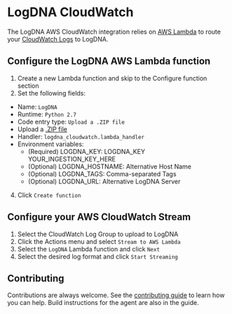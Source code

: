 # LogDNA CloudWatch

The LogDNA AWS CloudWatch integration relies on [AWS Lambda](https://aws.amazon.com/documentation/lambda/) to route your [CloudWatch Logs](http://docs.aws.amazon.com/AmazonCloudWatch/latest/logs/WhatIsCloudWatchLogs.html) to LogDNA.

## Configure the LogDNA AWS Lambda function

1. Create a new Lambda function and skip to the Configure function section
2. Set the following fields:
* Name: `LogDNA`
* Runtime: `Python 2.7`
* Code entry type: `Upload a .ZIP file`
* Upload a [.ZIP file](https://s3.amazonaws.com/repo.logdna.com/integrations/cloudwatch/lambda.zip)
* Handler: `logdna_cloudwatch.lambda_handler`
* Environment variables: 
    * (Required) LOGDNA_KEY: LOGDNA_KEY YOUR_INGESTION_KEY_HERE
    * (Optional) LOGDNA_HOSTNAME: Alternative Host Name
    * (Optional) LOGDNA_TAGS: Comma-separated Tags
    * (Optional) LOGDNA_URL: Alternative LogDNA Server
4. Click `Create function`

## Configure your AWS CloudWatch Stream

1. Select the CloudWatch Log Group to upload to LogDNA
2. Click the Actions menu and select `Stream to AWS Lambda`
3. Select the `LogDNA` Lambda function and click `Next`
4. Select the desired log format and click `Start Streaming`

## Contributing

Contributions are always welcome. See the [contributing guide](/CONTRIBUTING.md) to learn how you can help. Build instructions for the agent are also in the guide.
